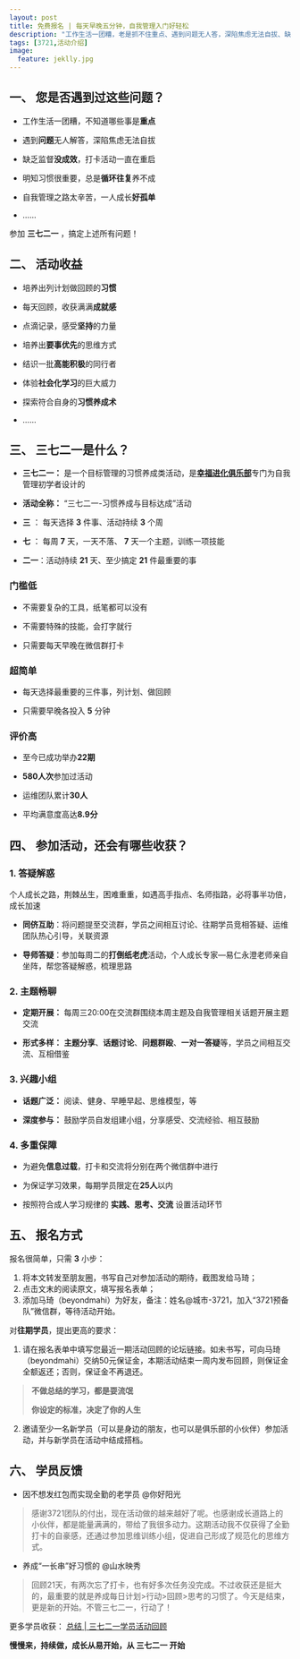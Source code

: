 ```yaml
---
layout: post
title: 免费报名 | 每天早晚五分钟，自我管理入门好轻松
description: "工作生活一团糟，老是抓不住重点、遇到问题无人答，深陷焦虑无法自拔、缺乏监督没成效，打卡一直在重启、明知习惯很重要，循环往复养不成…… 你需要的，只是参加一期“三七二一”"
tags: [3721,活动介绍]
image:
  feature: jeklly.jpg
---
```




## 一、 您是否遇到过这些问题？

- 工作生活一团糟，不知道哪些事是**重点**

- 遇到**问题**无人解答，深陷焦虑无法自拔

- 缺乏监督**没成效**，打卡活动一直在重启

- 明知习惯很重要，总是**循环往复**养不成

- 自我管理之路太辛苦，一人成长**好孤单**

- ……

参加  **三七二一** ，搞定上述所有问题！


## 二、 活动收益

- 培养出列计划做回顾的**习惯**

- 每天回顾，收获满满**成就感**

- 点滴记录，感受**坚持**的力量

- 培养出**要事优先**的思维方式

- 结识一批**高能积极**的同行者

- 体验**社会化学习**的巨大威力

- 探索符合自身的**习惯养成术**

- ……

## 三、 三七二一是什么？

- **三七二一：** 是一个目标管理的习惯养成类活动，是[**幸福进化俱乐部**](http://upwith.me)专门为自我管理初学者设计的

- **活动全称：** “三七二一-习惯养成与目标达成”活动

- **三** ： 每天选择 **3** 件事、活动持续 **3** 个周

- **七** ： 每周 **7** 天，一天不落、 **7** 天一个主题，训练一项技能

- **二一**：活动持续 **21** 天、至少搞定 **21** 件最重要的事


### 门槛低

- 不需要复杂的工具，纸笔都可以没有

- 不需要特殊的技能，会打字就行

- 只需要每天早晚在微信群打卡

### 超简单

- 每天选择最重要的三件事，列计划、做回顾

- 只需要早晚各投入 **5** 分钟

### 评价高

- 至今已成功举办**22期**

- **580人次**参加过活动

- 运维团队累计**30人**

- 平均满意度高达**8.9分**


## 四、 参加活动，还会有哪些收获？

### 1. 答疑解惑

个人成长之路，荆棘丛生，困难重重，如遇高手指点、名师指路，必将事半功倍，成长加速

- **同侪互助**：将问题提至交流群，学员之间相互讨论、往期学员竞相答疑、运维团队热心引导，关联资源

- **导师答疑**：参加每周二的**打倒纸老虎**活动，个人成长专家—易仁永澄老师亲自坐阵，帮您答疑解惑，梳理思路


### 2. 主题畅聊

- **定期开展：** 每周三20:00在交流群围绕本周主题及自我管理相关话题开展主题交流

- **形式多样：**
**主题分享**、**话题讨论**、**问题群殴**、**一对一答疑**等，学员之间相互交流、互相借鉴

### 3. 兴趣小组

- **话题广泛：** 阅读、健身、早睡早起、思维模型，等

- **深度参与：** 鼓励学员自发组建小组，分享感受、交流经验、相互鼓励

### 4. 多重保障

- 为避免**信息过载**，打卡和交流将分别在两个微信群中进行

- 为保证学习效果，每期学员限定在**25人**以内

- 按照符合成人学习规律的 **实践、思考、交流** 设置活动环节


## 五、 报名方式

报名很简单，只需 **3** 小步：

1. 将本文转发至朋友圈，书写自己对参加活动的期待，截图发给马琦；
2. 点击文末的阅读原文，填写报名表单；
3. 添加马琦（beyondmahi）为好友，备注：姓名@城市-3721，加入“3721预备队”微信群，等待活动开始。

对**往期学员**，提出更高的要求：

1. 请在报名表单中填写您最近一期活动回顾的论坛链接。如未书写，可向马琦（beyondmahi）交纳50元保证金，本期活动结束一周内发布回顾，则保证金全额返还；否则，保证金不再退还。 
> **不做总结的学习，都是耍流氓**
> 
> **你设定的标准，决定了你的人生**

2. 邀请至少一名新学员（可以是身边的朋友，也可以是俱乐部的小伙伴）参加活动，并与新学员在活动中结成搭档。



## 六、 学员反馈


-  因不想发红包而实现全勤的老学员 @你好阳光

> 感谢3721团队的付出，现在活动做的越来越好了呢。也感谢成长道路上的小伙伴，都是能量满满的，带给了我很多动力。这期活动我不仅获得了全勤打卡的自豪感，还通过参加思维训练小组，促进自己形成了规范化的思维方式。

- 养成“一长串”好习惯的 @山水映秀

> 回顾21天，有两次忘了打卡，也有好多次任务没完成。不过收获还是挺大的，最重要的就是养成每日计划>行动>回顾>思考的习惯了。今天是结束，更是新的开始。不管三七二一，行动了！

更多学员收获： [总结 | 三七二一学员活动回顾](http://bbs.upwith.me/forum-104-1.html)



**慢慢来，持续做，成长从易开始，从 三七二一 开始**
